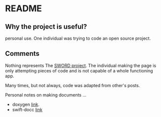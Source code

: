 # README

## Why the project is useful? 

personal use. One individual was trying to code an open source project. 

## Comments

Nothing represents The [SWORD project](https://crosswire.org/svn/sword/trunk). The individual making the page is only attempting pieces of code and is not capable of a whole functioning app.

Many times, but not always, code was adapted from other's posts.

Personal notes on making documents ...

- doxygen [link](https://sword-2.github.io/html/html/index.html).
- swift-docc [link](https://sword-2.github.io/swift/documentation/diatheke)
